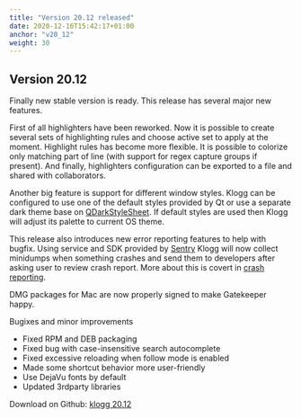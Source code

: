 ```yaml
---
title: "Version 20.12 released"
date: 2020-12-16T15:42:17+01:00
anchor: "v20_12"
weight: 30
---
```


## Version 20.12

Finally new stable version is ready. This release has several major new features.

First of all highlighters have been reworked. Now it is possible to create several
sets of highlighting rules and choose active set to apply at the moment. Highlight rules
has become more flexible. It is possible to colorize only matching part of line (with
support for regex capture groups if present). And finally, highlighters configuration can be
exported to a file and shared with collaborators.

Another big feature is support for different window styles. Klogg can be configured to use
one of the default styles provided by Qt or use a separate dark theme base on [QDarkStyleSheet](https://github.com/ColinDuquesnoy/QDarkStyleSheet). If default styles are used then Klogg will adjust its palette
to current OS theme.

This release also introduces new error reporting features to help with bugfix. Using service
and SDK provided by [Sentry](https://sentry.io) Klogg will now collect minidumps when 
something crashes and send them to developers after asking user to review crash report. More
about this is covert in [crash reporting](/docs/news/crash_reporting).

DMG packages for Mac are now properly signed to make Gatekeeper happy.

Bugixes and minor improvements

 - Fixed RPM and DEB packaging
 - Fixed bug with case-insensitive search autocomplete
 - Fixed excessive reloading when follow mode is enabled 
 - Made some shortcut behavior more user-friendly
 - Use DejaVu fonts by default
 - Updated 3rdparty libraries

Download on Github: [klogg 20.12](https://github.com/variar/klogg/releases/tag/v20.12)
